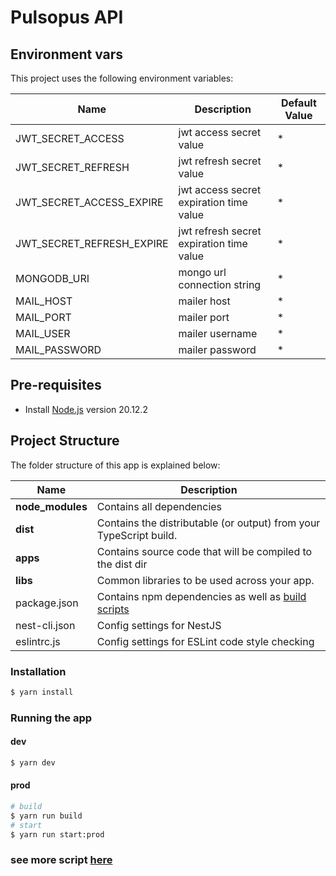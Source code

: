 # Pulsopus API

## Environment vars
This project uses the following environment variables:

| Name                      | Description                              | Default Value |
|---------------------------|------------------------------------------|---------------|
| JWT_SECRET_ACCESS         | jwt access secret value                  | *             |
| JWT_SECRET_REFRESH        | jwt refresh secret value                 | *             |
| JWT_SECRET_ACCESS_EXPIRE  | jwt access secret expiration time value  | *             |
| JWT_SECRET_REFRESH_EXPIRE | jwt refresh secret expiration time value | *             |
| MONGODB_URI               | mongo url connection string              | *             |
| MAIL_HOST                 | mailer host                              | *             |
| MAIL_PORT                 | mailer port                              | *             |
| MAIL_USER                 | mailer username                          | *             |
| MAIL_PASSWORD             | mailer password                          | *             |

## Pre-requisites
- Install [Node.js](https://nodejs.org/en/) version 20.12.2

## Project Structure
The folder structure of this app is explained below:

| Name             | Description                                                                                      |
|------------------|--------------------------------------------------------------------------------------------------|
| **node_modules** | Contains all dependencies                                                                        |
| **dist**         | Contains the distributable (or output) from your TypeScript build.                               |
| **apps**         | Contains  source code that will be compiled to the dist dir                                      |
| **libs**         | Common libraries to be used across your app.                                                     
| package.json     | Contains npm dependencies as well as [build scripts](#what-if-a-library-isnt-on-definitelytyped) |
| nest-cli.json    | Config settings for NestJS                                                                       |
| eslintrc.js      | Config settings for ESLint code style checking                                                   |

### Installation
```sh
$ yarn install
```

### Running the app
#### dev
```sh
$ yarn dev
```

#### prod
```sh
# build
$ yarn run build
# start
$ yarn run start:prod
```

### see more script [here](./package.json)
